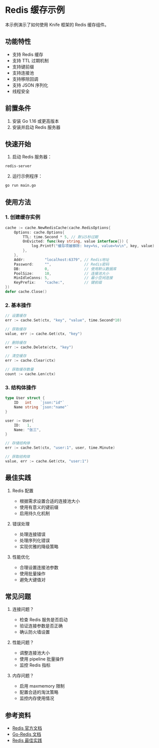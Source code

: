 # Redis 缓存示例

本示例演示了如何使用 Knife 框架的 Redis 缓存组件。

## 功能特性

- 支持 Redis 缓存
- 支持 TTL 过期机制
- 支持键前缀
- 支持连接池
- 支持移除回调
- 支持 JSON 序列化
- 线程安全

## 前置条件

1. 安装 Go 1.16 或更高版本
2. 安装并启动 Redis 服务器

## 快速开始

1. 启动 Redis 服务器：
```bash
redis-server
```

2. 运行示例程序：
```bash
go run main.go
```

## 使用方法

### 1. 创建缓存实例

```go
cache := cache.NewRedisCache(cache.RedisOptions{
    Options: cache.Options{
        TTL: time.Second * 5, // 默认5秒过期
        OnEvicted: func(key string, value interface{}) {
            log.Printf("缓存项被移除: key=%s, value=%v\n", key, value)
        },
    },
    Addr:         "localhost:6379", // Redis地址
    Password:     "",               // Redis密码
    DB:           0,                // 使用默认数据库
    PoolSize:     10,               // 连接池大小
    MinIdleConns: 5,                // 最小空闲连接
    KeyPrefix:    "cache:",         // 键前缀
})
defer cache.Close()
```

### 2. 基本操作

```go
// 设置缓存
err := cache.Set(ctx, "key", "value", time.Second*10)

// 获取缓存
value, err := cache.Get(ctx, "key")

// 删除缓存
err := cache.Delete(ctx, "key")

// 清空缓存
err := cache.Clear(ctx)

// 获取缓存数量
count := cache.Len(ctx)
```

### 3. 结构体操作

```go
type User struct {
    ID   int    `json:"id"`
    Name string `json:"name"`
}

user := User{
    ID:   1,
    Name: "张三",
}

// 存储结构体
err := cache.Set(ctx, "user:1", user, time.Minute)

// 获取结构体
value, err := cache.Get(ctx, "user:1")
```

## 最佳实践

1. Redis 配置
   - 根据需求设置合适的连接池大小
   - 使用有意义的键前缀
   - 启用持久化机制

2. 错误处理
   - 处理连接错误
   - 处理序列化错误
   - 实现优雅的降级策略

3. 性能优化
   - 合理设置连接池参数
   - 使用批量操作
   - 避免大键值对

## 常见问题

1. 连接问题？
   - 检查 Redis 服务是否启动
   - 验证连接参数是否正确
   - 确认防火墙设置

2. 性能问题？
   - 调整连接池大小
   - 使用 pipeline 批量操作
   - 监控 Redis 指标

3. 内存问题？
   - 启用 maxmemory 限制
   - 配置合适的淘汰策略
   - 监控内存使用情况

## 参考资料

- [Redis 官方文档](https://redis.io/documentation)
- [Go-Redis 文档](https://redis.uptrace.dev/guide/)
- [Redis 最佳实践](https://redis.io/topics/memory-optimization) 